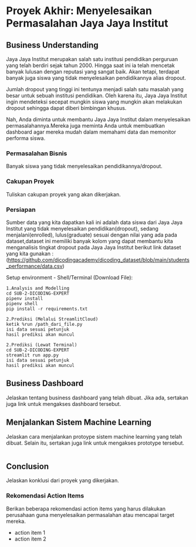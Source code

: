 # Proyek Akhir: Menyelesaikan Permasalahan Jaya Jaya Institut

## Business Understanding
Jaya Jaya Institut merupakan salah satu institusi pendidikan perguruan yang telah berdiri sejak tahun 2000. Hingga saat ini ia telah mencetak banyak lulusan dengan reputasi yang sangat baik. Akan tetapi, terdapat banyak juga siswa yang tidak menyelesaikan pendidikannya alias dropout.

Jumlah dropout yang tinggi ini tentunya menjadi salah satu masalah yang besar untuk sebuah institusi pendidikan. Oleh karena itu, Jaya Jaya Institut ingin mendeteksi secepat mungkin siswa yang mungkin akan melakukan dropout sehingga dapat diberi bimbingan khusus.

Nah, Anda diminta untuk membantu Jaya Jaya Institut dalam menyelesaikan permasalahannya.Mereka juga meminta Anda untuk membuatkan dashboard agar mereka mudah dalam memahami data dan memonitor performa siswa. 

### Permasalahan Bisnis
Banyak siswa yang tidak menyelesaikan pendidikannya/dropout.

### Cakupan Proyek
Tuliskan cakupan proyek yang akan dikerjakan.

### Persiapan

Sumber data yang kita dapatkan kali ini adalah data siswa dari Jaya Jaya Institut yang tidak menyelesaikan pendidikan(dropout), sedang menjalani(enrolled), lulus(graduate) sesuai dengan nilai yang ada pada dataset,dataset ini memiliki banyak kolom yang dapat membantu kita menganalisis tingkat dropout pada Jaya Jaya Institut
berikut link dataset yang kita gunakan : (https://github.com/dicodingacademy/dicoding_dataset/blob/main/students_performance/data.csv)

Setup environment - Shell/Terminal (Download File):

```
1.Analysis and Modelling 
cd SUB-2-DICODING-EXPERT
pipenv install
pipenv shell
pip install -r requirements.txt
```
```
2.Prediksi (Melalui StreamlitCloud)
ketik %run /path_dari_file.py
isi data sesuai petunjuk
hasil prediksi akan muncul
```
```
2.Prediksi (Lewat Terminal)
cd SUB-2-DICODING-EXPERT
streamlit run app.py
isi data sesuai petunjuk
hasil prediksi akan muncul
```

## Business Dashboard
Jelaskan tentang business dashboard yang telah dibuat. Jika ada, sertakan juga link untuk mengakses dashboard tersebut.

## Menjalankan Sistem Machine Learning
Jelaskan cara menjalankan protoype sistem machine learning yang telah dibuat. Selain itu, sertakan juga link untuk mengakses prototype tersebut.

```

```

## Conclusion
Jelaskan konklusi dari proyek yang dikerjakan.

### Rekomendasi Action Items
Berikan beberapa rekomendasi action items yang harus dilakukan perusahaan guna menyelesaikan permasalahan atau mencapai target mereka.
- action item 1
- action item 2
